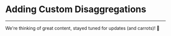 # Adding Custom Disaggregations

---

We're thinking of great content, stayed tuned for updates (and carrots)! :rabbit:



